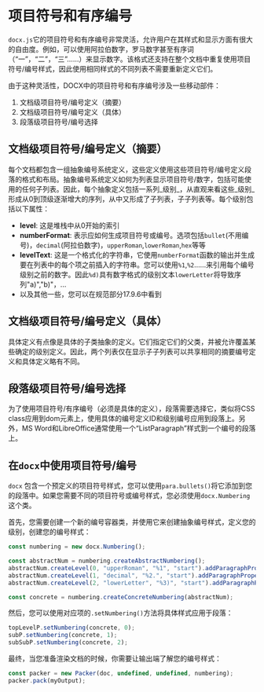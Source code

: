 # 项目符号和有序编号

`docx.js`它的项目符号和有序编号非常灵活，允许用户在其样式和显示方面有很大的自由度。例如，可以使用阿拉伯数字，罗马数字甚至有序词（“一”，“二”，“三”……）来显示数字。该格式还支持在整个文档中重复使用项目符号/编号样式，因此使用相同样式的不同列表不需要重新定义它们。

由于这种灵活性，DOCX中的项目符号和有序编号涉及一些移动部件：
1. 文档级项目符号/编号定义（摘要）
2. 文档级项目符号/编号定义（具体）
3. 段落级项目符号/编号选择

## 文档级项目符号/编号定义（摘要）

每个文档都包含一组抽象编号系统定义，这些定义使用这些项目符号/编号定义段落的格式和布局。抽象编号系统定义如何为列表显示项目符号/数字，包括可能使用的任何子列表。因此，每个抽象定义包括一系列_级别_，从直观来看这些_级别_形成从0到顶级逐渐增大的序列，从中又形成了子列表，子子列表等。每个级别包括以下属性：

*   **level**: 这是堆栈中从0开始的索引
*   **numberFormat**: 表示应如何生成项目符号或编号。选项包括`bullet`(不用编号)，`decimal`(阿拉伯数字)，`upperRoman`,`lowerRoman`,`hex`等等
*   **levelText**: 这是一个格式化的字符串，它使用`numberFormat`函数的输出并生成要在列表中的每个项之前插入的字符串。您可以使用`%1`,`%2`……来引用每个编号级别之前的数字。因此`%d)`具有数字格式的级别文本`lowerLetter`将导致序列"a)","b)"，...
*   以及其他一些，您可以在规范部分17.9.6中看到

## 文档级项目符号/编号定义（具体）

具体定义有点像是具体的子类抽象的定义。它们指定它们的父类，并被允许覆盖某些确定的级别定义。因此，两个列表仅在显示子子列表可以共享相同的摘要编号定义和具体定义略有不同。

## 段落级项目符号/编号选择

为了使用项目符号/有序编号（必须是具体的定义），段落需要选择它，类似将CSS class应用到dom元素上，使用具体的编号定义ID和级别编号应用到段落上。另外，MS Word和LibreOffice通常使用一个“ListParagraph”样式到一个编号的段落上。

## 在`docx`中使用项目符号/编号

`docx` 包含一个预定义的项目符号样式，您可以使用`para.bullets()`将它添加到您的段落中。如果您需要不同的项目符号或编号样式，您必须使用`docx.Numbering`这个类。

首先，您需要创建一个新的编号容器类，并使用它来创建抽象编号样式，定义您的级别，创建您的编号样式：

```js
const numbering = new docx.Numbering();

const abstractNum = numbering.createAbstractNumbering();
abstractNum.createLevel(0, "upperRoman", "%1", "start").addParagraphProperty(new Indent(720, 260));
abstractNum.createLevel(1, "decimal", "%2.", "start").addParagraphProperty(new Indent(1440, 980));
abstractNum.createLevel(2, "lowerLetter", "%3)", "start").addParagraphProperty(new Indent(2160, 1700));

const concrete = numbering.createConcreteNumbering(abstractNum);
```

然后，您可以使用对应项的`.setNumbering()`方法将具体样式应用于段落：

```js
topLevelP.setNumbering(concrete, 0);
subP.setNumbering(concrete, 1);
subSubP.setNumbering(concrete, 2);
```

最终，当您准备渲染文档的时候，你需要让输出端了解您的编号样式：

```js
const packer = new Packer(doc, undefined, undefined, numbering);
packer.pack(myOutput);
```
